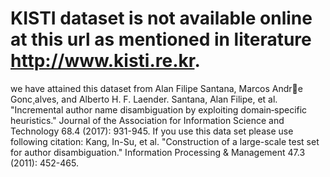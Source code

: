 # KISTI dataset is not available online at this url as mentioned in literature http://www.kisti.re.kr.
we have attained this dataset from Alan Filipe Santana, Marcos Andre Gonc¸alves, and Alberto H. F. Laender. 
Santana, Alan Filipe, et al. "Incremental author name disambiguation by exploiting domain‐specific heuristics." Journal of the Association for Information Science and Technology 68.4 (2017): 931-945.
If you use this data set please use following citation: Kang, In-Su, et al. "Construction of a large-scale test set for author disambiguation." Information Processing & Management 47.3 (2011): 452-465.
